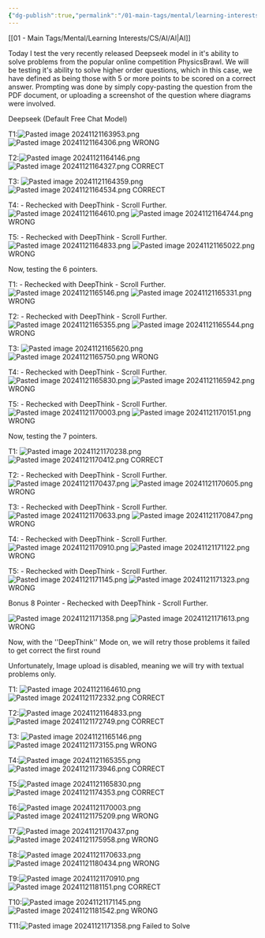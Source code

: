 ```yaml
---
{"dg-publish":true,"permalink":"/01-main-tags/mental/learning-interests/cs/ai/misc-ai-shit/testing-deep-seek-on-physics-problems/","created":"2024-11-23T16:36:40.813+05:30","updated":"2024-11-22T16:17:13.000+05:30"}
---
```


[[01 - Main Tags/Mental/Learning Interests/CS/AI/AI\|AI]]

Today I test the very recently released Deepseek model in it's ability to solve problems from the popular online competition PhysicsBrawl. We will be testing it's ability to solve higher order questions, which in this case, we have defined as being those with 5 or more points to be scored on a correct answer. Prompting was done by simply copy-pasting the question from the PDF document, or uploading a screenshot of the question where diagrams were involved.


Deepseek (Default Free Chat Model)

T1:![Pasted image 20241121163953.png](/img/user/07%20-%20Media/Pasted%20image%2020241121163953.png)
![Pasted image 20241121164306.png](/img/user/07%20-%20Media/Pasted%20image%2020241121164306.png)
WRONG

T2:![Pasted image 20241121164146.png](/img/user/07%20-%20Media/Pasted%20image%2020241121164146.png)
![Pasted image 20241121164327.png](/img/user/07%20-%20Media/Pasted%20image%2020241121164327.png)
CORRECT

T3: ![Pasted image 20241121164359.png](/img/user/07%20-%20Media/Pasted%20image%2020241121164359.png)
![Pasted image 20241121164534.png](/img/user/07%20-%20Media/Pasted%20image%2020241121164534.png)
CORRECT

T4: - Rechecked with DeepThink - Scroll Further. 
![Pasted image 20241121164610.png](/img/user/07%20-%20Media/Pasted%20image%2020241121164610.png)
![Pasted image 20241121164744.png](/img/user/07%20-%20Media/Pasted%20image%2020241121164744.png)
WRONG

T5: - Rechecked with DeepThink - Scroll Further. 
![Pasted image 20241121164833.png](/img/user/07%20-%20Media/Pasted%20image%2020241121164833.png)
![Pasted image 20241121165022.png](/img/user/07%20-%20Media/Pasted%20image%2020241121165022.png)
WRONG


Now, testing the 6 pointers. 

T1: - Rechecked with DeepThink - Scroll Further. ![Pasted image 20241121165146.png](/img/user/07%20-%20Media/Pasted%20image%2020241121165146.png)
![Pasted image 20241121165331.png](/img/user/07%20-%20Media/Pasted%20image%2020241121165331.png)
WRONG

T2: - Rechecked with DeepThink - Scroll Further. ![Pasted image 20241121165355.png](/img/user/07%20-%20Media/Pasted%20image%2020241121165355.png)
![Pasted image 20241121165544.png](/img/user/07%20-%20Media/Pasted%20image%2020241121165544.png)
WRONG

T3: 
![Pasted image 20241121165620.png](/img/user/07%20-%20Media/Pasted%20image%2020241121165620.png)
![Pasted image 20241121165750.png](/img/user/07%20-%20Media/Pasted%20image%2020241121165750.png)
WRONG

T4: - Rechecked with DeepThink - Scroll Further. 
![Pasted image 20241121165830.png](/img/user/07%20-%20Media/Pasted%20image%2020241121165830.png)
![Pasted image 20241121165942.png](/img/user/07%20-%20Media/Pasted%20image%2020241121165942.png)
WRONG

T5: - Rechecked with DeepThink - Scroll Further. ![Pasted image 20241121170003.png](/img/user/07%20-%20Media/Pasted%20image%2020241121170003.png)
![Pasted image 20241121170151.png](/img/user/07%20-%20Media/Pasted%20image%2020241121170151.png)
WRONG


Now, testing the 7 pointers. 


T1: ![Pasted image 20241121170238.png](/img/user/07%20-%20Media/Pasted%20image%2020241121170238.png)
![Pasted image 20241121170412.png](/img/user/07%20-%20Media/Pasted%20image%2020241121170412.png)
CORRECT

T2: - Rechecked with DeepThink - Scroll Further. 
![Pasted image 20241121170437.png](/img/user/07%20-%20Media/Pasted%20image%2020241121170437.png)
![Pasted image 20241121170605.png](/img/user/07%20-%20Media/Pasted%20image%2020241121170605.png)
WRONG

T3:  - Rechecked with DeepThink - Scroll Further. ![Pasted image 20241121170633.png](/img/user/07%20-%20Media/Pasted%20image%2020241121170633.png)
![Pasted image 20241121170847.png](/img/user/07%20-%20Media/Pasted%20image%2020241121170847.png)
WRONG

T4: - Rechecked with DeepThink - Scroll Further. ![Pasted image 20241121170910.png](/img/user/07%20-%20Media/Pasted%20image%2020241121170910.png)
![Pasted image 20241121171122.png](/img/user/07%20-%20Media/Pasted%20image%2020241121171122.png)
WRONG

T5: - Rechecked with DeepThink - Scroll Further. 
![Pasted image 20241121171145.png](/img/user/07%20-%20Media/Pasted%20image%2020241121171145.png)
![Pasted image 20241121171323.png](/img/user/07%20-%20Media/Pasted%20image%2020241121171323.png)
WRONG


Bonus 8 Pointer - Rechecked with DeepThink - Scroll Further. 


![Pasted image 20241121171358.png](/img/user/07%20-%20Media/Pasted%20image%2020241121171358.png)
![Pasted image 20241121171613.png](/img/user/07%20-%20Media/Pasted%20image%2020241121171613.png)
WRONG




Now, with the ''DeepThink'' Mode on, we will retry those problems it failed to get correct the first round



Unfortunately, Image upload is disabled, meaning we will try with textual problems only.



T1: 
![Pasted image 20241121164610.png](/img/user/07%20-%20Media/Pasted%20image%2020241121164610.png)
![Pasted image 20241121172332.png](/img/user/07%20-%20Media/Pasted%20image%2020241121172332.png)
CORRECT

T2:![Pasted image 20241121164833.png](/img/user/07%20-%20Media/Pasted%20image%2020241121164833.png)
![Pasted image 20241121172749.png](/img/user/07%20-%20Media/Pasted%20image%2020241121172749.png)
CORRECT

T3: ![Pasted image 20241121165146.png](/img/user/07%20-%20Media/Pasted%20image%2020241121165146.png)
![Pasted image 20241121173155.png](/img/user/07%20-%20Media/Pasted%20image%2020241121173155.png)
WRONG

T4:![Pasted image 20241121165355.png](/img/user/07%20-%20Media/Pasted%20image%2020241121165355.png)
![Pasted image 20241121173946.png](/img/user/07%20-%20Media/Pasted%20image%2020241121173946.png)
CORRECT

T5:![Pasted image 20241121165830.png](/img/user/07%20-%20Media/Pasted%20image%2020241121165830.png)
![Pasted image 20241121174353.png](/img/user/07%20-%20Media/Pasted%20image%2020241121174353.png)
CORRECT

T6:![Pasted image 20241121170003.png](/img/user/07%20-%20Media/Pasted%20image%2020241121170003.png)
![Pasted image 20241121175209.png](/img/user/07%20-%20Media/Pasted%20image%2020241121175209.png)
WRONG

T7:![Pasted image 20241121170437.png](/img/user/07%20-%20Media/Pasted%20image%2020241121170437.png)
![Pasted image 20241121175958.png](/img/user/07%20-%20Media/Pasted%20image%2020241121175958.png)
WRONG

T8:![Pasted image 20241121170633.png](/img/user/07%20-%20Media/Pasted%20image%2020241121170633.png)
![Pasted image 20241121180434.png](/img/user/07%20-%20Media/Pasted%20image%2020241121180434.png)
WRONG

T9:![Pasted image 20241121170910.png](/img/user/07%20-%20Media/Pasted%20image%2020241121170910.png)![Pasted image 20241121181151.png](/img/user/07%20-%20Media/Pasted%20image%2020241121181151.png)
CORRECT

T10:![Pasted image 20241121171145.png](/img/user/07%20-%20Media/Pasted%20image%2020241121171145.png)
![Pasted image 20241121181542.png](/img/user/07%20-%20Media/Pasted%20image%2020241121181542.png)
WRONG

T11:![Pasted image 20241121171358.png](/img/user/07%20-%20Media/Pasted%20image%2020241121171358.png)
Failed to Solve